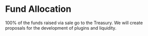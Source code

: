 # Fund Allocation

100% of the funds raised via sale go to the Treasury. We will create proposals for the development of plugins and liquidity.
